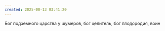 ```yaml
---
created: 2025-08-13 03:41:20
---
```

Бог подземного царства у шумеров, бог целитель, бог плодородия, воин